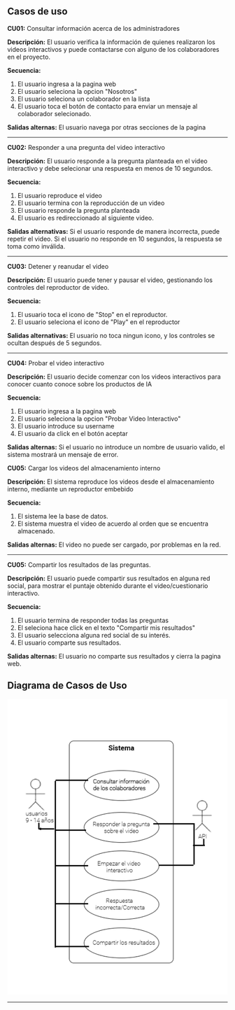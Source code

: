 ## Casos de uso

**CU01:** Consultar información acerca de los administradores

**Descripción:** El usuario verifica la información de quienes realizaron los videos interactivos y puede contactarse con alguno de los colaboradores en el proyecto.

**Secuencia:**
1. El usuario ingresa a la pagina web
2. El usuario seleciona la opcion "Nosotros"
3. El usuario seleciona un colaborador en la lista
4. El usuario toca el botón de contacto para enviar un mensaje al colaborador selecionado.

**Salidas alternas:**  El usuario navega por otras secciones de la pagina

------------
**CU02:** Responder a una pregunta del video interactivo

**Descripción:** El usuario responde a la pregunta planteada en el video interactivo y debe selecionar una respuesta en menos de 10 segundos.

**Secuencia:**
1. El usuario reproduce el video
2. El usuario termina con la reproducción de un video
3. El usuario responde la pregunta planteada
4. El usuario es redireccionado al siguiente video.

**Salidas alternativas:**  Si el usuario responde de manera incorrecta, puede repetir el video. Si el usuario no responde en 10 segundos, la respuesta se toma como inválida.

------------
**CU03:** Detener y reanudar el video

**Descripción:** El usuario puede tener y pausar el video, gestionando los controles del reproductor de video.

**Secuencia:**
1. El usuario toca el icono de "Stop" en el reproductor.
2. El usuario seleciona el icono de "Play" en el reproductor

**Salidas alternativas:**  El usuario no toca ningun icono, y los controles se ocultan después de 5 segundos.

------------
**CU04:** Probar el video interactivo

**Descripción:** El usuario decide comenzar con los videos interactivos para conocer cuanto conoce sobre los productos de IA

**Secuencia:**
1. El usuario ingresa a la pagina web
2. El usuario seleciona la opcion "Probar Video Interactivo"
3. El usuario introduce su username
4. El usuario da click en el botón aceptar 

**Salidas alternas:**  Si el usuario no introduce un nombre de usuario valido, el sistema mostrará un mensaje de error.

**CU05:** Cargar los videos del almacenamiento interno

**Descripción:** El sistema reproduce los videos desde el almacenamiento interno, mediante un reproductor embebido

**Secuencia:**
1. El sistema lee la base de datos.
2. El sistema muestra el video de acuerdo al orden que se encuentra almacenado.

**Salidas alternas:**  El video no puede ser cargado, por problemas en la red.

------------
**CU05:** Compartir los resultados de las preguntas.

**Descripción:** El usuario puede compartir sus resultados en alguna red social, para mostrar el puntaje obtenido durante el video/cuestionario interactivo.

**Secuencia:**
1. El usuario termina de responder todas las preguntas
2. El seleciona hace click en el texto "Compartir mis resultados"
3. El usuario selecciona alguna red social de su interés.
4. El usuario comparte sus resultados.

**Salidas alternas:**  El usuario no comparte sus resultados y cierra la pagina web.



## Diagrama de Casos de Uso

![Casos de uso](casosdeuso2.png)

***



